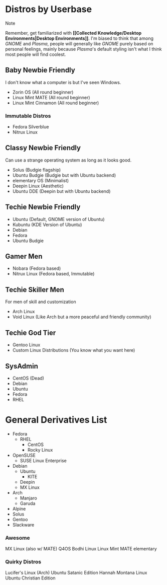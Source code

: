 # Distros by Userbase

> [!NOTE]
> Remember, get familiarized with **[[Collected Knowledge/Desktop Environments|Desktop Environments]]**. I'm biased to think that among *GNOME* and *Plasma*, people will generally like *GNOME* purely based on personal feelings, mainly because *Plasma*'s default styling isn't what I think most people will find coolest.
## Baby Newbie Friendly
I don't know what a computer is but I've seen Windows.

- Zorin OS (All round beginner)
- Linux Mint MATE (All round beginner)
- Linux Mint Cinnamon (All round beginner)

### Immutable Distros
- Fedora Silverblue
- Nitrux Linux
## Classy Newbie Friendly
Can use a strange operating system as long as it looks good.

- Solus (Budgie flagship)
- Ubuntu Budgie (Budgie but with Ubuntu backend)
- elementary OS (Minimalist)
- Deepin Linux (Aesthetic)
- Ubuntu DDE (Deepin but with Ubuntu backend)
## Techie Newbie Friendly
- Ubuntu (Default, GNOME version of Ubuntu)
- Kubuntu (KDE Version of Ubuntu)
- Debian
- Fedora
- Ubuntu Budgie
## Gamer Men
- Nobara (Fedora based)
- Nitrux Linux (Fedora based, Immutable)
## Techie Skiller Men
For men of skill and customization
- Arch Linux
- Void Linux (Like Arch but a more peaceful and friendly community)
## Techie God Tier
- Gentoo Linux
- Custom Linux Distributions (You know what you want here)
## SysAdmin
- CentOS (Dead)
- Debian
- Ubuntu
- Fedora
- RHEL
# General Derivatives List
- Fedora
	- RHEL
		- CentOS
		- Rocky Linux
- OpenSUSE
	- SUSE Linux Enterprise
- Debian
	- Ubuntu
		- KITE
	- Deepin
	- MX Linux
- Arch
	- Manjaro
	- Garuda
- Alpine
- Solus
- Gentoo
- Slackware

### Awesome
MX Linux (also w/ MATE)
Q4OS
Bodhi Linux
Linux Mint MATE
elementary

### Quirky Distros
Lucifer's Linux (Arch)
Ubuntu Satanic Edition
Hannah Montana Linux
Ubuntu Christian Edition
